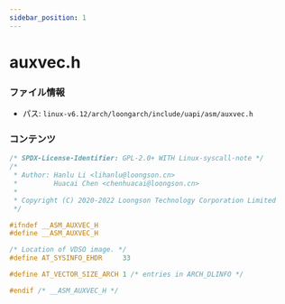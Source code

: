 ```yaml
---
sidebar_position: 1
---
```

# auxvec.h

### ファイル情報

- パス: `linux-v6.12/arch/loongarch/include/uapi/asm/auxvec.h`

### コンテンツ

```h
/* SPDX-License-Identifier: GPL-2.0+ WITH Linux-syscall-note */
/*
 * Author: Hanlu Li <lihanlu@loongson.cn>
 *         Huacai Chen <chenhuacai@loongson.cn>
 *
 * Copyright (C) 2020-2022 Loongson Technology Corporation Limited
 */

#ifndef __ASM_AUXVEC_H
#define __ASM_AUXVEC_H

/* Location of VDSO image. */
#define AT_SYSINFO_EHDR		33

#define AT_VECTOR_SIZE_ARCH 1 /* entries in ARCH_DLINFO */

#endif /* __ASM_AUXVEC_H */

```
